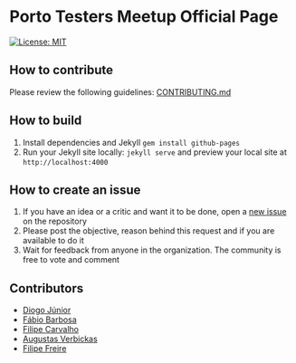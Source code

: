 # Porto Testers Meetup Official Page
[![License: MIT](https://img.shields.io/badge/License-MIT-yellow.svg)](https://opensource.org/licenses/MIT)

## How to contribute

Please review the following guidelines: [CONTRIBUTING.md](CONTRIBUTING.md)

## How to build

1. Install dependencies and Jekyll `gem install github-pages`
2. Run your Jekyll site locally: `jekyll serve` and preview your local site at `http://localhost:4000`

## How to create an issue

1. If you have an idea or a critic and want it to be done, open a [new issue](https://github.com/PortoTestersMeetup/portotestersmeetup.github.io/issues/new) on the repository 
2. Please post the objective, reason behind this request and if you are available to do it
3. Wait for feedback from anyone in the organization. The community is free to vote and comment

## Contributors

- [Diogo Júnior](https://github.com/drjunior)
- [Fábio Barbosa](https://github.com/FabioCB)
- [Filipe Carvalho](https://github.com/filipemcarvalho)
- [Augustas Verbickas](https://github.com/AugustasV)
- [Filipe Freire](https://github.com/filfreire)
